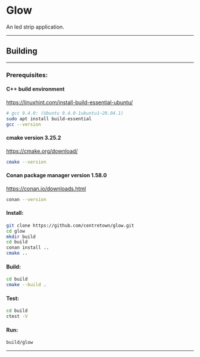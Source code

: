 # Glow
An led strip application.

---
## Building
---
### Prerequisites:
#### C++ build environment
https://linuxhint.com/install-build-essential-ubuntu/
```sh
# gcc 9.4.0: (Ubuntu 9.4.0-1ubuntu1~20.04.1)
sudo apt install build-essential
gcc --version
```
#### cmake version 3.25.2 
https://cmake.org/download/
```sh
cmake --version
```
#### Conan package manager version 1.58.0
https://conan.io/downloads.html
```sh
conan --version
```

#### Install:
```sh
git clone https://github.com/centretown/glow.git
cd glow
mkdir build
cd build
conan install ..
cmake ..
```
#### Build:
```sh
cd build
cmake --build .
```
#### Test:
```sh
cd build
ctest -V
```

#### Run:
```sh
build/glow
```
---